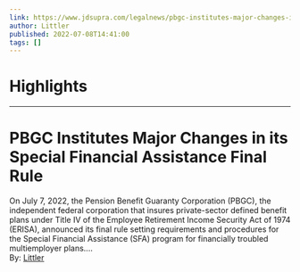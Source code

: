 ```yaml
---
link: https://www.jdsupra.com/legalnews/pbgc-institutes-major-changes-in-its-3144891/
author: Littler
published: 2022-07-08T14:41:00
tags: []
---
```

# Highlights


---
# PBGC Institutes Major Changes in its Special Financial Assistance Final Rule
On July 7, 2022, the Pension Benefit Guaranty Corporation (PBGC), the independent federal corporation that insures private-sector defined benefit plans under Title IV of the Employee Retirement Income Security Act of 1974 (ERISA), announced its final rule setting requirements and procedures for the Special Financial Assistance (SFA) program for financially troubled multiemployer plans....  
By: [Littler](https://www.jdsupra.com/profile/littler/)
